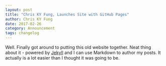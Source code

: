 ```yaml
---
layout: post
title: "Chris KY Fung, Launches Site with GitHub Pages"
author: Chris KY Fung
date: 2017-02-26
category: Announcement
tags: changelog
---
```


Well. Finally got around to putting this old website together. Neat thing about it - powered by [Jekyll](http://jekyllrb.com) and I can use Markdown to author my posts. It actually is a lot easier than I thought it was going to be.